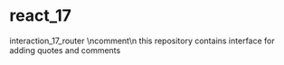 # react_17
interaction_17_router \ncomment\n this repository contains interface for adding quotes and comments
